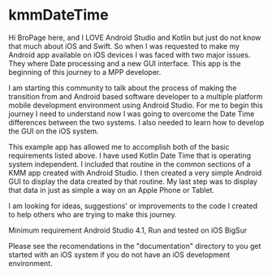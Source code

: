# kmmDateTime

Hi BroPage here, and I LOVE Android Studio and Kotlin but just do not know that much about iOS and Swift. So when I was requested 
to make my Android app available on iOS devices I was faced with two major issues. They where Date processing and a new GUI interface. 
This app is the beginning of this journey to a MPP developer.

I am starting this community to talk about the process of making the transition from and Android based software developer to a multiple
platform mobile development environment using Android Studio. For me to begin this journey I need to understand now I was going to 
overcome the Date Time differences between the two systems. I also needed to learn how to develop the GUI on the iOS system.

This example app has allowed me to accomplish both of the basic requirements listed above. I have used Kotlin Date Time that is operating
system independent. I included that routine in the common sections of a KMM app created with Android Studio. I then created a very simple
Android GUI to display the data created by that routine. My last step was to display that data in just as simple a way on an Apple Phone or
Tablet.

I am looking for ideas, suggestions' or improvements to the code I created to help others who are trying to make this journey.

Minimum requirement Android Studio 4.1, 
Run and tested on iOS BigSur

Please see the recomendations in the "documentation" directory to you get started with an iOS system if you do not have an iOS development
environment.
